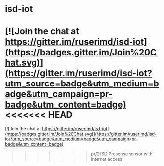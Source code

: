 # isd-iot

[![Join the chat at https://gitter.im/ruserimd/isd-iot](https://badges.gitter.im/Join%20Chat.svg)](https://gitter.im/ruserimd/isd-iot?utm_source=badge&utm_medium=badge&utm_campaign=pr-badge&utm_content=badge)
<<<<<<< HEAD
=======

[![Join the chat at https://gitter.im/ruserimd/isd-iot](https://badges.gitter.im/Join%20Chat.svg)](https://gitter.im/ruserimd/isd-iot?utm_source=badge&utm_medium=badge&utm_campaign=pr-badge&utm_content=badge)
>>>>>>> pr/2
ISD Presense sensor with internet access
